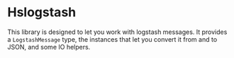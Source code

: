 Hslogstash
==========

This library is designed to let you work with logstash messages. It provides a `LogstashMessage` type, the instances that let you convert it from and to JSON, and some IO helpers.
